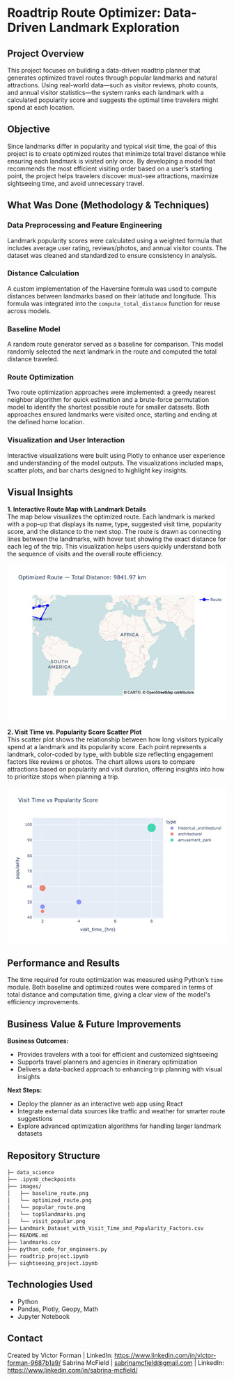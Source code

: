 # Roadtrip Route Optimizer: Data-Driven Landmark Exploration  

## Project Overview  
This project focuses on building a data-driven roadtrip planner that generates optimized travel routes through popular landmarks and natural attractions. Using real-world data—such as visitor reviews, photo counts, and annual visitor statistics—the system ranks each landmark with a calculated popularity score and suggests the optimal time travelers might spend at each location.  

## Objective  
Since landmarks differ in popularity and typical visit time, the goal of this project is to create optimized routes that minimize total travel distance while ensuring each landmark is visited only once. By developing a model that recommends the most efficient visiting order based on a user’s starting point, the project helps travelers discover must-see attractions, maximize sightseeing time, and avoid unnecessary travel.  

## What Was Done (Methodology & Techniques)  

### Data Preprocessing and Feature Engineering  
Landmark popularity scores were calculated using a weighted formula that includes average user rating, reviews/photos, and annual visitor counts. The dataset was cleaned and standardized to ensure consistency in analysis.  

### Distance Calculation  
A custom implementation of the Haversine formula was used to compute distances between landmarks based on their latitude and longitude. This formula was integrated into the `compute_total_distance` function for reuse across models.  

### Baseline Model  
A random route generator served as a baseline for comparison. This model randomly selected the next landmark in the route and computed the total distance traveled.  

### Route Optimization  
Two route optimization approaches were implemented: a greedy nearest neighbor algorithm for quick estimation and a brute-force permutation model to identify the shortest possible route for smaller datasets. Both approaches ensured landmarks were visited once, starting and ending at the defined home location.  

### Visualization and User Interaction  
Interactive visualizations were built using Plotly to enhance user experience and understanding of the model outputs. The visualizations included maps, scatter plots, and bar charts designed to highlight key insights.  

## Visual Insights  

**1. Interactive Route Map with Landmark Details**  
The map below visualizes the optimized route. Each landmark is marked with a pop-up that displays its name, type, suggested visit time, popularity score, and the distance to the next stop. The route is drawn as connecting lines between the landmarks, with hover text showing the exact distance for each leg of the trip. This visualization helps users quickly understand both the sequence of visits and the overall route efficiency.  

![Optimized Route Map](images/optimized_route.png)  

**2. Visit Time vs. Popularity Score Scatter Plot**  
This scatter plot shows the relationship between how long visitors typically spend at a landmark and its popularity score. Each point represents a landmark, color-coded by type, with bubble size reflecting engagement factors like reviews or photos. The chart allows users to compare attractions based on popularity and visit duration, offering insights into how to prioritize stops when planning a trip.  

![Visit Time vs Popularity](images/visit_popular.png)  

## Performance and Results  
The time required for route optimization was measured using Python’s `time` module. Both baseline and optimized routes were compared in terms of total distance and computation time, giving a clear view of the model's efficiency improvements.  

## Business Value & Future Improvements  

**Business Outcomes:**  
- Provides travelers with a tool for efficient and customized sightseeing  
- Supports travel planners and agencies in itinerary optimization  
- Delivers a data-backed approach to enhancing trip planning with visual insights  

**Next Steps:**  
- Deploy the planner as an interactive web app using React  
- Integrate external data sources like traffic and weather for smarter route suggestions  
- Explore advanced optimization algorithms for handling larger landmark datasets  

## Repository Structure  
```
├─ data_science
├── .ipynb_checkpoints
├── images/  
│   ├── baseline_route.png  
│   └── optimized_route.png
│   └── popular_route.png
│   └── top5landmarks.png
│   └── visit_popular.png  
├── Landmark_Dataset_with_Visit_Time_and_Popularity_Factors.csv
├── README.md 
├── landmarks.csv
├── python_code_for_engineers.py
├── roadtrip_project.ipynb   
├── sightseeing_project.ipynb  
```

## Technologies Used  
- Python  
- Pandas, Plotly, Geopy, Math  
- Jupyter Notebook  

## Contact  
Created by 
Victor Forman | LinkedIn: https://www.linkedin.com/in/victor-forman-9687b1a9/ 
Sabrina McField | sabrinamcfield@gmail.com | LinkedIn: https://www.linkedin.com/in/sabrina-mcfield/
  
